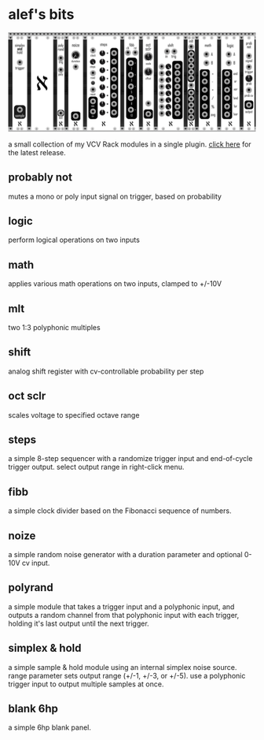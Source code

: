 # alef's bits

![plugin screenshot](/screenshot.png "plugin screenshot")

a small collection of my VCV Rack modules in a single plugin. [click here](https://github.com/alefnull/alefsbits/releases) for the latest release.

## probably not

mutes a mono or poly input signal on trigger, based on probability

## logic

perform logical operations on two inputs

## math

applies various math operations on two inputs, clamped to +/-10V

## mlt

two 1:3 polyphonic multiples

## shift

analog shift register with cv-controllable probability per step

## oct sclr

scales voltage to specified octave range

## steps

a simple 8-step sequencer with a randomize trigger input and end-of-cycle trigger output. select output range in right-click menu.

## fibb

a simple clock divider based on the Fibonacci sequence of numbers.

## noize

a simple random noise generator with a duration parameter and optional 0-10V cv input.

## polyrand

a simple module that takes a trigger input and a polyphonic input, and outputs a random channel from that polyphonic input with each trigger, holding it's last output until the next trigger.

## simplex & hold

a simple sample & hold module using an internal simplex noise source. range parameter sets output range (+/-1, +/-3, or +/-5). use a polyphonic trigger input to output multiple samples at once.

## blank 6hp

a simple 6hp blank panel.
